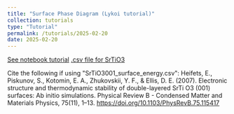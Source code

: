 ```yaml
---
title: "Surface Phase Diagram (Lykoi tutorial)"
collection: tutorials
type: "Tutorial"
permalink: /tutorials/2025-02-20
date: 2025-02-20
---
```


[See notebook tutorial](http://CifLord.github.io/files/notebooks/surface_phase_diagram.html)
[.csv file for SrTiO3](http://CifLord.github.io/tutorial_ipynb/SrTiO3001_surface_energy.csv "download")

Cite the following if using "SrTiO3001_surface_energy.csv":
Heifets, E., Piskunov, S., Kotomin, E. A., Zhukovskii, Y. F., & Ellis, D. E. (2007). Electronic structure and thermodynamic stability of double-layered SrTi O3 (001) surfaces: Ab initio simulations. Physical Review B - Condensed Matter and Materials Physics, 75(11), 1–13. https://doi.org/10.1103/PhysRevB.75.115417